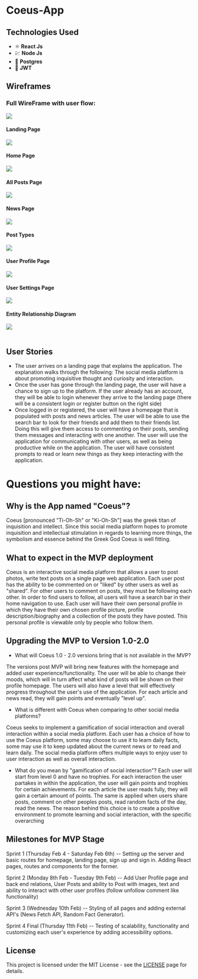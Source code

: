 # Coeus-App

## Technologies Used 

- ⚛️ **React Js** 
- 💹 **Node Js**  
- 📄 **Postgres** 
- 🔐 **JWT** 

## Wireframes

### Full WireFrame with user flow:

<img src="wireframes/full wireframe.png">

#### Landing Page
<img src="wireframes/Landingpage.png">

#### Home Page
<img src="wireframes/homepage.png">

#### All Posts Page
<img src="wireframes/all posts.png">

#### News Page
<img src="wireframes/news page.png">

#### Post Types
<img src="wireframes/post types.png">

#### User Profile Page
<img src="wireframes/user profile.png">

#### User Settings Page
<img src="wireframes/settings page.png">

#### Entity Relationship Diagram 
<img src="wireframes/ERD.png">

<br>
<br>

## User Stories

<ul>
<li> The user arrives on a landing page that explains the application. The explanation walks through the following: The social media platform is about promoting inquisitive thought and curiosity and interaction.
<li> Once the user has gone through the landing page, the user will have a chance to sign up to the platform. If the user already has an account, they will be able to login whenever they arrive to the landing page (there will be a consistent login or register button on the right side)
<li> Once logged in or registered, the user will have a homepage that is populated with posts and news articles. The user will be able to use the search bar to look for their friends and add them to their friends list. Doing this will give them access to commenting on their posts, sending them messages and interacting with one another. The user will use the application for communicating with other users, as well as being productive while on the application. The user will have consistent prompts to read or learn new things as they keep interacting with the application.
</ul>




# Questions you might have:

## Why is the App named "Coeus"?
Coeus [pronounced "Ti-Oh-Sh" or "Ki-Oh-Sh"] was the greek titan of inquisition and intellect. Since this social media platform hopes to promote inquisition and intellectual stimulation in regards to learning more things, the symbolism and essence behind the Greek God Coeus is well fitting.


## What to expect in the MVP deployment 

Coeus is an interactive social media platform that allows a user to post photos, write text posts on a single page web application.  Each user post has the ability to be commented on or "liked" by other users as well as "shared". For other users to comment on posts, they must be following each other. In order to find users to follow, all users will have a search bar in their home navigation to use. Each user will have their own personal profile in which they have their own chosen profile picture, profile description/biography and a collection of the posts they have posted. This personal profile is viewable only by people who follow them. 

## Upgrading the MVP to Version 1.0-2.0

- What will Coeus 1.0 - 2.0 versions bring that is not available in the MVP?

The versions post MVP will bring new features with the homepage and added user experience/functionality. The user will be able to change their moods, which will in turn affect what kind of posts will be shown on their profile homepage. The users will also have a level that will effectively progress throughout the user's use of the application. For each article and news read, they will gain points and eventually "level up".

- What is different with Coeus when comparing to other social media platforms?

Coeus seeks to implement a gamification of social interaction and overall interaction within a social media platform. Each user has a choice of how to use the Coeus platform, some may choose to use it to learn daily facts, some may use it to keep updated about the current news or to read and learn daily. The social media platform offers multiple ways to enjoy user to user interaction as well as overall interaction.

- What do you mean by "gamification of social interaction"?
Each user will start from level 0 and have no trophies. For each interaction the user partakes in within the application, the user will gain points and trophies for certain achievements. For each article the user reads fully, they will gain a certain amount of points. The same is applied when users share posts, comment on other peoples posts, read random facts of the day, read the news. 
The reason behind this choice is to create a positive environment to promote learning and social interaction, with the specific overarching 


## Milestones for MVP Stage

Sprint 1 (Thursday Feb 4 - Saturday Feb 6th) -- Setting up the server and basic routes for homepage, landing page, sign up and sign in. Adding React pages, routes and components for the former.

Sprint 2 (Monday 8th Feb - Tuesday 9th Feb) -- Add User Profile page and back end relations, User Posts and ability to Post with images, text and ability to interact with other user profiles (follow unfollow comment like functionality)

Sprint 3 (Wednesday 10th Feb) --  Styling of all pages and adding external API's (News Fetch API, Random Fact Generator).

Sprint 4 Final (Thursday 11th Feb) -- Testing of scalability, functionality and customizing each user's experience by adding accessibility options.

## License

This project is licensed under the MIT License - see the [LICENSE](https://opensource.org/licenses/MIT) page for details.

